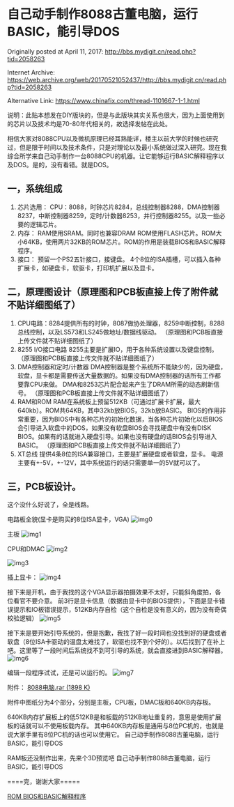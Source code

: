 # 自己动手制作8088古董电脑，运行BASIC，能引导DOS

Originally posted at April 11, 2017:
http://bbs.mydigit.cn/read.php?tid=2058263

Internet Archive:
https://web.archive.org/web/20170521052437/http://bbs.mydigit.cn/read.php?tid=2058263

Alternative Link:
https://www.chinafix.com/thread-1101667-1-1.html

说明：此贴本想发在DIY版块的，但是与此版块其实关系也很大，因为上面使用到的芯片以及技术均是70-80年代相关的，故选择发帖在此处。

相信大家对8088CPU以及微机原理已经耳熟能详，楼主以前大学的时候也研究过，但是限于时间以及技术条件，只是对理论以及最小系统做过深入研究。现在我综合所学来自己动手制作一台8088CPU的机器。让它能够运行BASIC解释程序以及DOS。是的，没有看错。就是DOS。

## 一，系统组成

1. 芯片选用：
CPU：8088，时钟芯片8284，总线控制器8288，DMA控制器8237，中断控制器8259，定时/计数器8253，并行控制器8255。以及一些必要的逻辑芯片。
2. 内存：
RAM使用SRAM。同时也兼容DRAM
ROM使用FLASH芯片。ROM大小64KB，使用两片32KB的ROM芯片。ROM的作用是装载BIOS和BASIC解释程序。
3. 接口：
预留一个PS2五针接口，接键盘。 4个8位的ISA插槽，可以插入各种扩展卡，如硬盘卡，软驱卡，打印机扩展以及显卡。

## 二，原理图设计（原理图和PCB板直接上传了附件就不贴详细图纸了）

1. CPU电路：8284提供所有的时钟，8087做协处理器，8259中断控制，8288总线控制，以及LS573和LS245做地址/数据线驱动。
（原理图和PCB板直接上传文件就不贴详细图纸了）
2. 8255 I/O接口电路
8255主要是扩展IO，用于各种系统设置以及键盘控制。
（原理图和PCB板直接上传文件就不贴详细图纸了）
3. DMA控制器和定时/计数器
DMA控制器是整个系统所不能缺少的，因为硬盘，软盘，显卡都是需要传送大量数据的。如果没有DMA控制器的话所有工作都要靠CPU来做。 DMA和8253芯片配合起来产生了DRAM所需的动态刷新信号。
（原理图和PCB板直接上传文件就不贴详细图纸了）
4. RAM和ROM
RAM在系统板上预留512KB（可通过扩展卡扩展，最大640kb）。ROM共64KB，其中32kb放BIOS，32kb放BASIC。
BIOS的作用非常重要，因为BIOS中有各种芯片的初始化数据，当各种芯片初始化以后BIOS会引导进入软盘中的DOS，如果没有软盘BIOS会寻找硬盘中有没有DISK BIOS。如果有的话就进入硬盘引导。如果也没有硬盘的话BIOS会引导进入BASIC。
（原理图和PCB板直接上传文件就不贴详细图纸了）
5. XT总线
提供4条8位的ISA兼容接口，主要是扩展硬盘或者软盘，显卡。
电源主要有+-5V，+-12V，其中系统运行的话只需要单一的5V就可以了。

## 三，PCB板设计。

这个没什么好说了，全是线路。

电路板全貌(显卡是购买的8位ISA显卡，VGA)
![img0](images/20170411_00.jpg)

主板
![img1](images/20170411_01.jpg)

CPU和DMAC
![img2](images/20170411_02.jpg)

![img3](images/20170411_03.jpg)

插上显卡：
![img4](images/20170411_04.jpg)

接下来是开机，由于我找的这个VGA显示器拍摄效果不太好，只能斜角度拍，各位看官不要介意。
前3行是显卡信息（数据由显卡中的BIOS提供），下面是显卡错误提示和IO板错误提示，512KB内存自检（这个自检是没有意义的，因为没有奇偶校验逻辑）
![img5](images/20170411_05.jpg)

接下来是要开始引导系统的，但是抱歉，我找了好一段时间也没找到好的硬盘或者软盘（8位ISA卡驱动的温盘太难找了，软驱也找不到个好的）。以后找到了在补上吧。这里等了一段时间后系统找不到可引导的系统，就会直接进到BASIC解释器。
![img6](images/20170411_06.jpg)

编辑一段程序试试，还是可以运行的。
![img7](images/20170411_07.jpg)

附件： [8088电脑.rar (1898 K) ](https://9game.oss-us-west-1.aliyuncs.com/book8088stories/files/20170411_8088_computer.rar)

附件中图纸分为4个部分，分别是主板，CPU板，DMAC板和640KB内存板。

640KB内存扩展板上的低512KB是和板载的512KB地址重复的，意思是使用扩展板的话就可以不使用板载内存。
其中640KB内存板是通用与8位PC机的，也就是说大家手里有8位PC机的话也可以使用它。
自己动手制作8088古董电脑，运行BASIC，能引导DOS

RAM板还没制作出来，先来个3D预览吧
自己动手制作8088古董电脑，运行BASIC，能引导DOS

====完，谢谢大家=====

[ROM BIOS和BASIC解释程序](https://9game.oss-us-west-1.aliyuncs.com/book8088stories/files/20170411_rom_basic.rar)